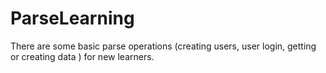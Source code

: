 # ParseLearning
There are some basic parse operations (creating users, user login, getting or creating data ) for new learners.
